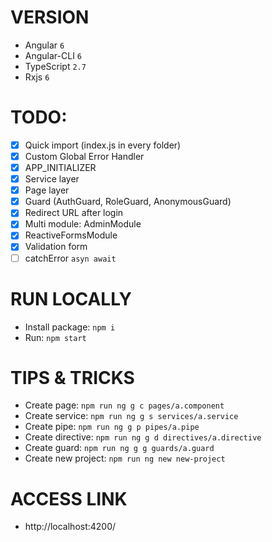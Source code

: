 # VERSION

- Angular `6`
- Angular-CLI `6`
- TypeScript `2.7`
- Rxjs `6`

# TODO:

- [x] Quick import (index.js in every folder)
- [x] Custom Global Error Handler
- [x] APP_INITIALIZER
- [x] Service layer
- [x] Page layer
- [x] Guard (AuthGuard, RoleGuard, AnonymousGuard)
- [x] Redirect URL after login
- [x] Multi module: AdminModule
- [x] ReactiveFormsModule
- [x] Validation form
- [ ] catchError `asyn await`

# RUN LOCALLY

- Install package: `npm i`
- Run: `npm start`

# TIPS & TRICKS

- Create page: `npm run ng g c pages/a.component`
- Create service: `npm run ng g s services/a.service`
- Create pipe: `npm run ng g p pipes/a.pipe`
- Create directive: `npm run ng g d directives/a.directive`
- Create guard: `npm run ng g g guards/a.guard`
- Create new project: `npm run ng new new-project`

# ACCESS LINK

- http://localhost:4200/
